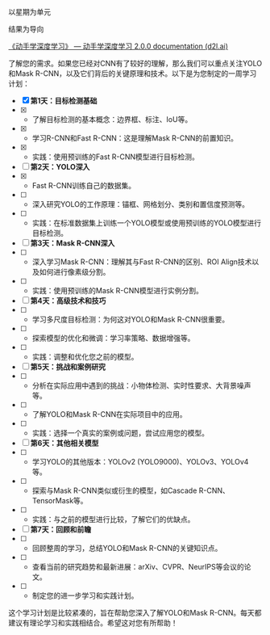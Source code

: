 以星期为单元

结果为导向

[《动手学深度学习》 — 动手学深度学习 2.0.0 documentation (d2l.ai)](https://zh-v2.d2l.ai/)


了解您的需求。如果您已经对CNN有了较好的理解，那么我们可以重点关注YOLO和Mask R-CNN，以及它们背后的关键原理和技术。以下是为您制定的一周学习计划：

- [x] **第1天：目标检测基础**
- [x] - 了解目标检测的基本概念：边界框、标注、IoU等。
- [x] - 学习R-CNN和Fast R-CNN：这是理解Mask R-CNN的前置知识。
- [x] - 实践：使用预训练的Fast R-CNN模型进行目标检测。
- [ ] **第2天：YOLO深入**
- [x] - Fast R-CNN训练自己的数据集。
- [ ] - 深入研究YOLO的工作原理：锚框、网格划分、类别和置信度预测等。
- [ ] - 实践：在标准数据集上训练一个YOLO模型或使用预训练的YOLO模型进行目标检测。
- [ ] **第3天：Mask R-CNN深入**
- [ ] - 深入学习Mask R-CNN：理解其与Fast R-CNN的区别、ROI Align技术以及如何进行像素级分割。
- [ ] - 实践：使用预训练的Mask R-CNN模型进行实例分割。
- [ ] **第4天：高级技术和技巧**
- [ ] - 学习多尺度目标检测：为何这对YOLO和Mask R-CNN很重要。
- [ ] - 探索模型的优化和微调：学习率策略、数据增强等。
- [ ] - 实践：调整和优化您之前的模型。
- [ ] **第5天：挑战和案例研究**
- [ ] - 分析在实际应用中遇到的挑战：小物体检测、实时性要求、大背景噪声等。
- [ ] - 了解YOLO和Mask R-CNN在实际项目中的应用。
- [ ] - 实践：选择一个真实的案例或问题，尝试应用您的模型。
- [ ] **第6天：其他相关模型**
- [ ] - 学习YOLO的其他版本：YOLOv2 (YOLO9000)、YOLOv3、YOLOv4等。
- [ ] - 探索与Mask R-CNN类似或衍生的模型，如Cascade R-CNN、TensorMask等。
- [ ] - 实践：与之前的模型进行比较，了解它们的优缺点。
- [ ] **第7天：回顾和前瞻**
- [ ] - 回顾整周的学习，总结YOLO和Mask R-CNN的关键知识点。
- [ ] - 查看当前的研究趋势和最新进展：arXiv、CVPR、NeurIPS等会议的论文。
- [ ] - 制定您的进一步学习和实践计划。


这个学习计划是比较紧凑的，旨在帮助您深入了解YOLO和Mask R-CNN。每天都建议有理论学习和实践相结合。希望这对您有所帮助！